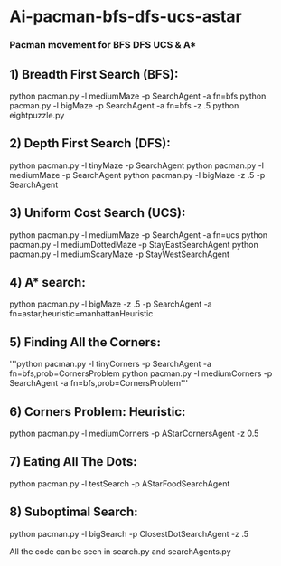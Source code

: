 # Ai-pacman-bfs-dfs-ucs-astar
### Pacman movement for BFS DFS UCS &amp; A*



## 1) Breadth First Search (BFS):

python pacman.py -l mediumMaze -p SearchAgent -a fn=bfs
python pacman.py -l bigMaze -p SearchAgent -a fn=bfs -z .5
python eightpuzzle.py



## 2) Depth First Search (DFS):

python pacman.py -l tinyMaze -p SearchAgent
python pacman.py -l mediumMaze -p SearchAgent
python pacman.py -l bigMaze -z .5 -p SearchAgent



## 3) Uniform Cost Search (UCS):

python pacman.py -l mediumMaze -p SearchAgent -a fn=ucs
python pacman.py -l mediumDottedMaze -p StayEastSearchAgent
python pacman.py -l mediumScaryMaze -p StayWestSearchAgent



## 4) A* search:

python pacman.py -l bigMaze -z .5 -p SearchAgent -a fn=astar,heuristic=manhattanHeuristic



## 5) Finding All the Corners:

'''python pacman.py -l tinyCorners -p SearchAgent -a fn=bfs,prob=CornersProblem
python pacman.py -l mediumCorners -p SearchAgent -a fn=bfs,prob=CornersProblem'''



## 6)  Corners Problem: Heuristic:

python pacman.py -l mediumCorners -p AStarCornersAgent -z 0.5



## 7) Eating All The Dots:

python pacman.py -l testSearch -p AStarFoodSearchAgent



## 8) Suboptimal Search:

python pacman.py -l bigSearch -p ClosestDotSearchAgent -z .5 





All the code can be seen in search.py and searchAgents.py
